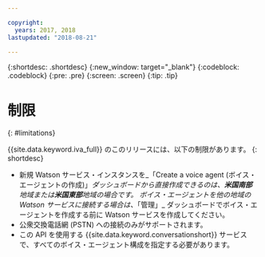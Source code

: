 ```yaml
---

copyright:
  years: 2017, 2018
lastupdated: "2018-08-21"

---
```


{:shortdesc: .shortdesc}
{:new_window: target="_blank"}
{:codeblock: .codeblock}
{:pre: .pre}
{:screen: .screen}
{:tip: .tip}

# 制限
{: #limitations}

{{site.data.keyword.iva_full}} のこのリリースには、以下の制限があります。
{: shortdesc}

* 新規 Watson サービス・インスタンスを_「Create a voice agent (ボイス・エージェントの作成)」_ダッシュボードから直接作成できるのは、**米国南部**地域または**米国東部**地域の場合です。 ボイス・エージェントを他の地域の Watson サービスに接続する場合は、_「管理」_ ダッシュボードでボイス・エージェントを作成する前に Watson サービスを作成してください。
* 公衆交換電話網 (PSTN) への接続のみがサポートされます。
* この API を使用する {{site.data.keyword.conversationshort}} サービスで、すべてのボイス・エージェント構成を指定する必要があります。
